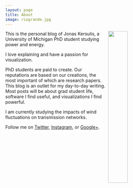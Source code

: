```yaml
---
layout: page
title: About
image: riogrande.jpg
---
```

<img src="{{ site.baseurl }}images/avatar.jpg" style="float: right; width: 35%; margin-right: 1%; margin-bottom: 3em; margin-left: 0.5em">
This is the personal blog of Jonas Kersulis, a University of Michigan PhD student studying power and energy.

I love explaining and have a passion for visualization.

PhD students are paid to create. Our reputations are based on our creations, the most important of which are research papers. This blog is an outlet for my day-to-day writing. Most posts will be about grad student life, software I find useful, and visualizations I find powerful.

I am currently studying the impacts of wind fluctuations on transmission networks.

Follow me on [Twitter](https://twitter.com/TonyKersulis), [Instagram](https://instagram.com/jkersulis/), or [Google+](https://plus.google.com/+jonaskersulis).
